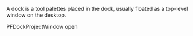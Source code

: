 A dock is a tool palettes placed in the dock, usually floated as a top-level window on the desktop.

PFDockProjectWindow open
